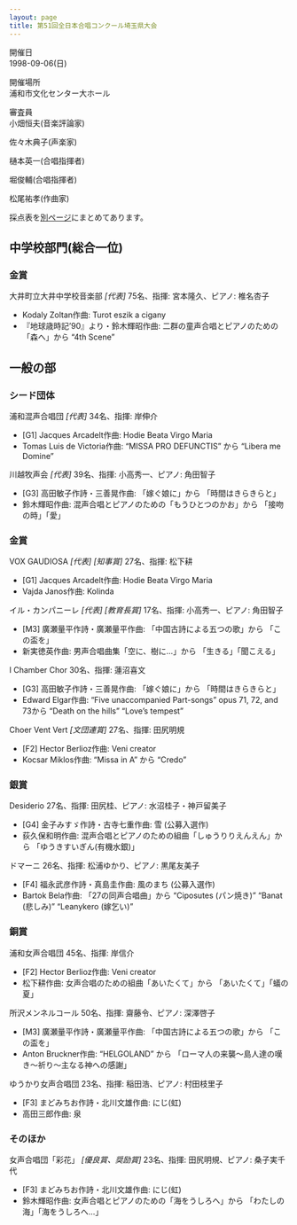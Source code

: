 ```yaml
---
layout: page
title: 第51回全日本合唱コンクール埼玉県大会
---
```

開催日  
1998-09-06(日)

開催場所  
浦和市文化センター大ホール

審査員  
小畑恒夫(音楽評論家)

佐々木典子(声楽家)

樋本英一(合唱指揮者)

堀俊輔(合唱指揮者)

松尾祐孝(作曲家)

採点表を[別ページ](saitama-score/)にまとめてあります。

中学校部門(総合一位)
--------------------

### 金賞

<span class="choir-name">大井町立大井中学校音楽部</span> *\[代表\]*
75名、指揮: 宮本隆久、ピアノ: 椎名杏子

-   Kodaly Zoltan作曲: Turot eszik a cigany
-   『地球歳時記’90』より・鈴木輝昭作曲: 二群の童声合唱とピアノのための「森へ」から “4th Scene”

一般の部
--------

### シード団体

<span class="choir-name">浦和混声合唱団</span> *\[代表\]*
34名、指揮: 岸伸介

-   \[G1\] Jacques Arcadelt作曲: Hodie Beata Virgo Maria
-   Tomas Luis de Victoria作曲: “MISSA PRO DEFUNCTIS” から “Libera me Domine”

<span class="choir-name">川越牧声会</span> *\[代表\]*
39名、指揮: 小高秀一、ピアノ: 角田智子

-   \[G3\] 高田敏子作詩・三善晃作曲: 「嫁ぐ娘に」から 「時間はきらきらと」
-   鈴木輝昭作曲: 混声合唱とピアノのための「もうひとつのかお」から 「接吻の時」「愛」

### 金賞

<span class="choir-name">VOX GAUDIOSA</span> *\[代表\]* *\[知事賞\]*
27名、指揮: 松下耕

-   \[G1\] Jacques Arcadelt作曲: Hodie Beata Virgo Maria
-   Vajda Janos作曲: Kolinda

<span class="choir-name">イル・カンパニーレ</span> *\[代表\]* *\[教育長賞\]*
17名、指揮: 小高秀一、ピアノ: 角田智子

-   \[M3\] 廣瀬量平作詩・廣瀬量平作曲: 「中国古詩による五つの歌」から 「この盃を」
-   新実徳英作曲: 男声合唱曲集「空に、樹に…」から 「生きる」「聞こえる」

<span class="choir-name">I Chamber Chor</span>
30名、指揮: 蓮沼喜文

-   \[G3\] 高田敏子作詩・三善晃作曲: 「嫁ぐ娘に」から 「時間はきらきらと」
-   Edward Elgar作曲: “Five unaccompanied Part-songs” opus 71, 72, and 73から “Death
    on the hills” “Love’s tempest”

<span class="choir-name">Choer Vent Vert</span> *\[文団連賞\]*
27名、指揮: 田尻明規

-   \[F2\] Hector Berlioz作曲: Veni creator
-   Kocsar Miklos作曲: “Missa in A” から “Credo”

### 銀賞

<span class="choir-name">Desiderio</span>
27名、指揮: 田尻桂、ピアノ: 水沼桂子・神戸留美子

-   \[G4\] 金子みすゞ作詩・古寺七重作曲: 雪 (公募入選作)
-   荻久保和明作曲: 混声合唱とピアノのための組曲「しゅうりりえんえん」から 「ゆうきすいぎん(有機水銀)」

<span class="choir-name">ドマーニ</span>
26名、指揮: 松浦ゆかり、ピアノ: 黒尾友美子

-   \[F4\] 福永武彦作詩・真島圭作曲: 風のまち (公募入選作)
-   Bartok Bela作曲: 「27の同声合唱曲」から “Ciposutes (パン焼き)” “Banat (悲しみ)” “Leanykero
    (嫁乞い)”

### 銅賞

<span class="choir-name">浦和女声合唱団</span>
45名、指揮: 岸信介

-   \[F2\] Hector Berlioz作曲: Veni creator
-   松下耕作曲: 女声合唱のための組曲「あいたくて」から 「あいたくて」「蟻の夏」

<span class="choir-name">所沢メンネルコール</span>
50名、指揮: 齋藤令、ピアノ: 深澤啓子

-   \[M3\] 廣瀬量平作詩・廣瀬量平作曲: 「中国古詩による五つの歌」から 「この盃を」
-   Anton Bruckner作曲: “HELGOLAND” から 「ローマ人の来襲〜島人達の嘆き〜祈り〜主なる神への感謝」

<span class="choir-name">ゆうかり女声合唱団</span>
23名、指揮: 稲田浩、ピアノ: 村田枝里子

-   \[F3\] まどみちお作詩・北川文雄作曲: にじ(虹)
-   高田三郎作曲: 泉

### そのほか

<span class="choir-name">女声合唱団「彩花」</span> *\[優良賞、奨励賞\]*
23名、指揮: 田尻明規、ピアノ: 桑子実千代

-   \[F3\] まどみちお作詩・北川文雄作曲: にじ(虹)
-   鈴木輝昭作曲: 女声合唱とピアノのための「海をうしろへ」から 「わたしの海」「海をうしろへ…」
